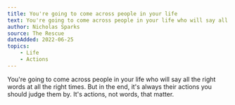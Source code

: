 ```yaml
---
title: You're going to come across people in your life
text: You're going to come across people in your life who will say all the right words at all the right times. But in the end, it's always their actions you should judge them by. It's actions, not words, that matter.
author: Nicholas Sparks
source: The Rescue
dateAdded: 2022-06-25
topics:
    - Life
    - Actions
---
```


You're going to come across people in your life who will say all the right words at all the right times. But in the end, it's always their actions you should judge them by. It's actions, not words, that matter.
